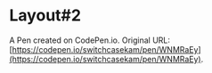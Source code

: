 # Layout#2

A Pen created on CodePen.io. Original URL: [https://codepen.io/switchcasekam/pen/WNMRaEy](https://codepen.io/switchcasekam/pen/WNMRaEy).

